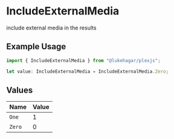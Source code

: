 # IncludeExternalMedia

include external media in the results


## Example Usage

```typescript
import { IncludeExternalMedia } from "@lukehagar/plexjs";

let value: IncludeExternalMedia = IncludeExternalMedia.Zero;
```

## Values

| Name   | Value  |
| ------ | ------ |
| `One`  | 1      |
| `Zero` | 0      |